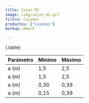 ```yaml
---
title: Cajon M2
image: /img/cajon_m2.gif
filtro: cajones
productos: ["Cajones"]
markup: mmark

---
```

{.table}

Parámetro     | Mínimo | Máximo |
--------------|--------|--------|
a (m)	        | 1,5    |   2,5  |
a (m)	        | 1,5    |   2,5  |
a (m)	        | 0,30	 |  0,39  |
a (m)	        | 0,15	 |  0,39  |
